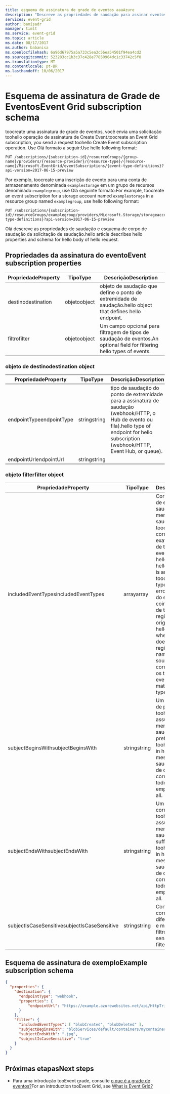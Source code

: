 ```yaml
---
title: esquema de assinatura de grade de eventos aaaAzure
description: "Descreve as propriedades de saudação para assinar eventos tooan com a grade de eventos do Azure."
services: event-grid
author: banisadr
manager: timlt
ms.service: event-grid
ms.topic: article
ms.date: 08/17/2017
ms.author: babanisa
ms.openlocfilehash: 6a96d67975a5a733c5ea3c56ea54501f94ea4cd2
ms.sourcegitcommit: 523283cc1b3c37c428e77850964dc1c33742c5f0
ms.translationtype: MT
ms.contentlocale: pt-BR
ms.lasthandoff: 10/06/2017
---
```

# <a name="event-grid-subscription-schema"></a><span data-ttu-id="b3dcd-103">Esquema de assinatura de Grade de Eventos</span><span class="sxs-lookup"><span data-stu-id="b3dcd-103">Event Grid subscription schema</span></span>

<span data-ttu-id="b3dcd-104">toocreate uma assinatura de grade de eventos, você envia uma solicitação toohello operação de assinatura de Create Event.</span><span class="sxs-lookup"><span data-stu-id="b3dcd-104">toocreate an Event Grid subscription, you send a request toohello Create Event subscription operation.</span></span> <span data-ttu-id="b3dcd-105">Use Olá formato a seguir:</span><span class="sxs-lookup"><span data-stu-id="b3dcd-105">Use hello following format:</span></span>

```
PUT /subscriptions/{subscription-id}/resourceGroups/{group-name}/providers/{resource-provider}/{resource-type}/{resource-name}/Microsoft.EventGrid/eventSubscriptions/{event-type-definitions}?api-version=2017-06-15-preview
``` 

<span data-ttu-id="b3dcd-106">Por exemplo, toocreate uma inscrição de evento para uma conta de armazenamento denominada `examplestorage` em um grupo de recursos denominado `examplegroup`, use Olá seguinte formato:</span><span class="sxs-lookup"><span data-stu-id="b3dcd-106">For example, toocreate an event subscription for a storage account named `examplestorage` in a resource group named `examplegroup`, use hello following format:</span></span>

```
PUT /subscriptions/{subscription-id}/resourceGroups/examplegroup/providers/Microsoft.Storage/storageaccounts/examplestorage/Microsoft.EventGrid/eventSubscriptions/{event-type-definitions}?api-version=2017-06-15-preview
``` 

<span data-ttu-id="b3dcd-107">Olá descreve as propriedades de saudação e esquema de corpo de saudação da solicitação de saudação.</span><span class="sxs-lookup"><span data-stu-id="b3dcd-107">hello article describes hello properties and schema for hello body of hello request.</span></span>
 
## <a name="event-subscription-properties"></a><span data-ttu-id="b3dcd-108">Propriedades da assinatura do evento</span><span class="sxs-lookup"><span data-stu-id="b3dcd-108">Event subscription properties</span></span>

| <span data-ttu-id="b3dcd-109">Propriedade</span><span class="sxs-lookup"><span data-stu-id="b3dcd-109">Property</span></span> | <span data-ttu-id="b3dcd-110">Tipo</span><span class="sxs-lookup"><span data-stu-id="b3dcd-110">Type</span></span> | <span data-ttu-id="b3dcd-111">Descrição</span><span class="sxs-lookup"><span data-stu-id="b3dcd-111">Description</span></span> |
| -------- | ---- | ----------- |
| <span data-ttu-id="b3dcd-112">destino</span><span class="sxs-lookup"><span data-stu-id="b3dcd-112">destination</span></span> | <span data-ttu-id="b3dcd-113">objeto</span><span class="sxs-lookup"><span data-stu-id="b3dcd-113">object</span></span> | <span data-ttu-id="b3dcd-114">objeto de saudação que define o ponto de extremidade de saudação.</span><span class="sxs-lookup"><span data-stu-id="b3dcd-114">hello object that defines hello endpoint.</span></span> |
| <span data-ttu-id="b3dcd-115">filtro</span><span class="sxs-lookup"><span data-stu-id="b3dcd-115">filter</span></span> | <span data-ttu-id="b3dcd-116">objeto</span><span class="sxs-lookup"><span data-stu-id="b3dcd-116">object</span></span> | <span data-ttu-id="b3dcd-117">Um campo opcional para filtragem de tipos de saudação de eventos.</span><span class="sxs-lookup"><span data-stu-id="b3dcd-117">An optional field for filtering hello types of events.</span></span> |

### <a name="destination-object"></a><span data-ttu-id="b3dcd-118">objeto de destino</span><span class="sxs-lookup"><span data-stu-id="b3dcd-118">destination object</span></span>

| <span data-ttu-id="b3dcd-119">Propriedade</span><span class="sxs-lookup"><span data-stu-id="b3dcd-119">Property</span></span> | <span data-ttu-id="b3dcd-120">Tipo</span><span class="sxs-lookup"><span data-stu-id="b3dcd-120">Type</span></span> | <span data-ttu-id="b3dcd-121">Descrição</span><span class="sxs-lookup"><span data-stu-id="b3dcd-121">Description</span></span> |
| -------- | ---- | ----------- |
| <span data-ttu-id="b3dcd-122">endpointType</span><span class="sxs-lookup"><span data-stu-id="b3dcd-122">endpointType</span></span> | <span data-ttu-id="b3dcd-123">string</span><span class="sxs-lookup"><span data-stu-id="b3dcd-123">string</span></span> | <span data-ttu-id="b3dcd-124">tipo de saudação do ponto de extremidade para a assinatura de saudação (webhook/HTTP, o Hub de evento ou fila).</span><span class="sxs-lookup"><span data-stu-id="b3dcd-124">hello type of endpoint for hello subscription (webhook/HTTP, Event Hub, or queue).</span></span> | 
| <span data-ttu-id="b3dcd-125">endpointUrl</span><span class="sxs-lookup"><span data-stu-id="b3dcd-125">endpointUrl</span></span> | <span data-ttu-id="b3dcd-126">string</span><span class="sxs-lookup"><span data-stu-id="b3dcd-126">string</span></span> |  | 

### <a name="filter-object"></a><span data-ttu-id="b3dcd-127">objeto filter</span><span class="sxs-lookup"><span data-stu-id="b3dcd-127">filter object</span></span>

| <span data-ttu-id="b3dcd-128">Propriedade</span><span class="sxs-lookup"><span data-stu-id="b3dcd-128">Property</span></span> | <span data-ttu-id="b3dcd-129">Tipo</span><span class="sxs-lookup"><span data-stu-id="b3dcd-129">Type</span></span> | <span data-ttu-id="b3dcd-130">Descrição</span><span class="sxs-lookup"><span data-stu-id="b3dcd-130">Description</span></span> |
| -------- | ---- | ----------- |
| <span data-ttu-id="b3dcd-131">includedEventTypes</span><span class="sxs-lookup"><span data-stu-id="b3dcd-131">includedEventTypes</span></span> | <span data-ttu-id="b3dcd-132">array</span><span class="sxs-lookup"><span data-stu-id="b3dcd-132">array</span></span> | <span data-ttu-id="b3dcd-133">Corresponde ao tipo de evento de saudação na mensagem de saudação do evento é tooone uma correspondência exata desses nomes de tipo de evento.</span><span class="sxs-lookup"><span data-stu-id="b3dcd-133">Match when hello event type in hello event message is an exact match tooone of these event type names.</span></span> <span data-ttu-id="b3dcd-134">Gera um erro quando o nome do evento não coincide com nomes de tipo de evento Olá registrado para a origem do evento hello.</span><span class="sxs-lookup"><span data-stu-id="b3dcd-134">Raises an error when event name does not match hello registered event type names for hello event source.</span></span> <span data-ttu-id="b3dcd-135">O padrão corresponde a todos os tipos de evento.</span><span class="sxs-lookup"><span data-stu-id="b3dcd-135">Default matches all event types.</span></span> |
| <span data-ttu-id="b3dcd-136">subjectBeginsWith</span><span class="sxs-lookup"><span data-stu-id="b3dcd-136">subjectBeginsWith</span></span> | <span data-ttu-id="b3dcd-137">string</span><span class="sxs-lookup"><span data-stu-id="b3dcd-137">string</span></span> | <span data-ttu-id="b3dcd-138">Um correspondência de prefixo filtro toohello campo assunto na mensagem de saudação do evento.</span><span class="sxs-lookup"><span data-stu-id="b3dcd-138">A prefix-match filter toohello subject field in hello event message.</span></span> <span data-ttu-id="b3dcd-139">padrão de saudação ou cadeia de caracteres vazia corresponde a todos.</span><span class="sxs-lookup"><span data-stu-id="b3dcd-139">hello default or empty string matches all.</span></span> | 
| <span data-ttu-id="b3dcd-140">subjectEndsWith</span><span class="sxs-lookup"><span data-stu-id="b3dcd-140">subjectEndsWith</span></span> | <span data-ttu-id="b3dcd-141">string</span><span class="sxs-lookup"><span data-stu-id="b3dcd-141">string</span></span> | <span data-ttu-id="b3dcd-142">Um sufixo correspondência filtro toohello campo assunto na mensagem de saudação do evento.</span><span class="sxs-lookup"><span data-stu-id="b3dcd-142">A suffix-match filter toohello subject field in hello event message.</span></span> <span data-ttu-id="b3dcd-143">padrão de saudação ou cadeia de caracteres vazia corresponde a todos.</span><span class="sxs-lookup"><span data-stu-id="b3dcd-143">hello default or empty string matches all.</span></span> |
| <span data-ttu-id="b3dcd-144">subjectIsCaseSensitive</span><span class="sxs-lookup"><span data-stu-id="b3dcd-144">subjectIsCaseSensitive</span></span> | <span data-ttu-id="b3dcd-145">string</span><span class="sxs-lookup"><span data-stu-id="b3dcd-145">string</span></span> | <span data-ttu-id="b3dcd-146">Controla a correspondência que diferencia maiúsculas e minúsculas para filtros.</span><span class="sxs-lookup"><span data-stu-id="b3dcd-146">Controls case-sensitive matching for filters.</span></span> |


## <a name="example-subscription-schema"></a><span data-ttu-id="b3dcd-147">Esquema de assinatura de exemplo</span><span class="sxs-lookup"><span data-stu-id="b3dcd-147">Example subscription schema</span></span>

```json
{
  "properties": {
    "destination": {
      "endpointType": "webhook",
      "properties": {
          "endpointUrl": "https://example.azurewebsites.net/api/HttpTriggerCSharp1?code=VXbGWce53l48Mt8wuotr0GPmyJ/nDT4hgdFj9DpBiRt38qqnnm5OFg=="
      }
    },
    "filter": {
      "includedEventTypes": [ "blobCreated", "blobDeleted" ],
      "subjectBeginsWith": "blobServices/default/containers/mycontainer/log",
      "subjectEndsWith": ".jpg",
      "subjectIsCaseSensitive": "true"
    }
  }
}
```

## <a name="next-steps"></a><span data-ttu-id="b3dcd-148">Próximas etapas</span><span class="sxs-lookup"><span data-stu-id="b3dcd-148">Next steps</span></span>

* <span data-ttu-id="b3dcd-149">Para uma introdução tooEvent grade, consulte [o que é a grade de eventos?](overview.md)</span><span class="sxs-lookup"><span data-stu-id="b3dcd-149">For an introduction tooEvent Grid, see [What is Event Grid?](overview.md)</span></span>
